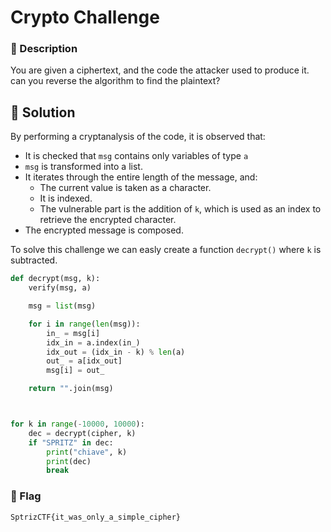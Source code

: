 # Crypto Challenge

### 📄 Description
You are given a ciphertext, and the code the attacker used to produce it.
can you reverse the algorithm to find the plaintext?


## 🔑 Solution
By performing a cryptanalysis of the code, it is observed that:

- It is checked that `msg` contains only variables of type `a`
- `msg` is transformed into a list.
- It iterates through the entire length of the message, and:
    -  The current value is taken as a character.
    - It is indexed.
    - The vulnerable part is the addition of `k`, which is used as an index to retrieve the encrypted character.
- The encrypted message is composed.

To solve this challenge we can easly create a function `decrypt()` where `k` is subtracted.

```python
def decrypt(msg, k):
    verify(msg, a)

    msg = list(msg)

    for i in range(len(msg)):
        in_ = msg[i]
        idx_in = a.index(in_)
        idx_out = (idx_in - k) % len(a)
        out_ = a[idx_out]
        msg[i] = out_

    return "".join(msg)



for k in range(-10000, 10000):
    dec = decrypt(cipher, k)
    if "SPRITZ" in dec:
        print("chiave", k)
        print(dec)
        break
```

### 🚩 Flag
```plain
SptrizCTF{it_was_only_a_simple_cipher}
```